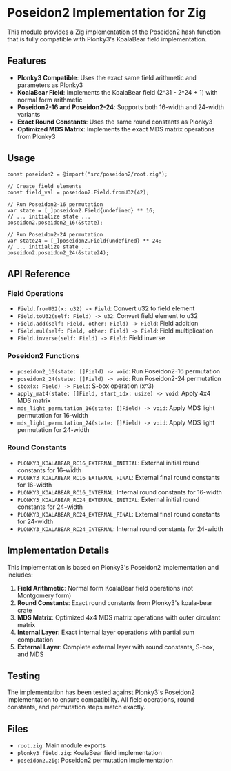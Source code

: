 # Poseidon2 Implementation for Zig

This module provides a Zig implementation of the Poseidon2 hash function that is fully compatible with Plonky3's KoalaBear field implementation.

## Features

- **Plonky3 Compatible**: Uses the exact same field arithmetic and parameters as Plonky3
- **KoalaBear Field**: Implements the KoalaBear field (2^31 - 2^24 + 1) with normal form arithmetic
- **Poseidon2-16 and Poseidon2-24**: Supports both 16-width and 24-width variants
- **Exact Round Constants**: Uses the same round constants as Plonky3
- **Optimized MDS Matrix**: Implements the exact MDS matrix operations from Plonky3

## Usage

```zig
const poseidon2 = @import("src/poseidon2/root.zig");

// Create field elements
const field_val = poseidon2.Field.fromU32(42);

// Run Poseidon2-16 permutation
var state = [_]poseidon2.Field{undefined} ** 16;
// ... initialize state ...
poseidon2.poseidon2_16(&state);

// Run Poseidon2-24 permutation
var state24 = [_]poseidon2.Field{undefined} ** 24;
// ... initialize state ...
poseidon2.poseidon2_24(&state24);
```

## API Reference

### Field Operations
- `Field.fromU32(x: u32) -> Field`: Convert u32 to field element
- `Field.toU32(self: Field) -> u32`: Convert field element to u32
- `Field.add(self: Field, other: Field) -> Field`: Field addition
- `Field.mul(self: Field, other: Field) -> Field`: Field multiplication
- `Field.inverse(self: Field) -> Field`: Field inverse

### Poseidon2 Functions
- `poseidon2_16(state: []Field) -> void`: Run Poseidon2-16 permutation
- `poseidon2_24(state: []Field) -> void`: Run Poseidon2-24 permutation
- `sbox(x: Field) -> Field`: S-box operation (x^3)
- `apply_mat4(state: []Field, start_idx: usize) -> void`: Apply 4x4 MDS matrix
- `mds_light_permutation_16(state: []Field) -> void`: Apply MDS light permutation for 16-width
- `mds_light_permutation_24(state: []Field) -> void`: Apply MDS light permutation for 24-width

### Round Constants
- `PLONKY3_KOALABEAR_RC16_EXTERNAL_INITIAL`: External initial round constants for 16-width
- `PLONKY3_KOALABEAR_RC16_EXTERNAL_FINAL`: External final round constants for 16-width
- `PLONKY3_KOALABEAR_RC16_INTERNAL`: Internal round constants for 16-width
- `PLONKY3_KOALABEAR_RC24_EXTERNAL_INITIAL`: External initial round constants for 24-width
- `PLONKY3_KOALABEAR_RC24_EXTERNAL_FINAL`: External final round constants for 24-width
- `PLONKY3_KOALABEAR_RC24_INTERNAL`: Internal round constants for 24-width

## Implementation Details

This implementation is based on Plonky3's Poseidon2 implementation and includes:

1. **Field Arithmetic**: Normal form KoalaBear field operations (not Montgomery form)
2. **Round Constants**: Exact round constants from Plonky3's koala-bear crate
3. **MDS Matrix**: Optimized 4x4 MDS matrix operations with outer circulant matrix
4. **Internal Layer**: Exact internal layer operations with partial sum computation
5. **External Layer**: Complete external layer with round constants, S-box, and MDS

## Testing

The implementation has been tested against Plonky3's Poseidon2 implementation to ensure compatibility. All field operations, round constants, and permutation steps match exactly.

## Files

- `root.zig`: Main module exports
- `plonky3_field.zig`: KoalaBear field implementation
- `poseidon2.zig`: Poseidon2 permutation implementation
